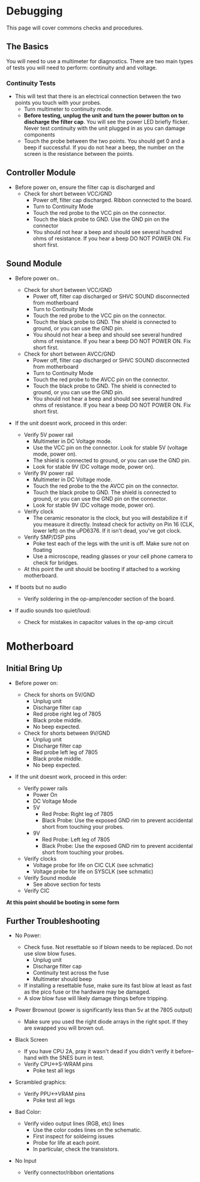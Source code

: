 # Debugging

This page will cover commons checks and procedures.

## The Basics

You will need to use a multimeter for diagnostics. There are two main types of tests you will need to perform: continuity and and voltage.

### Continuity Tests
* This will test that there is an electrical connection between the two points you touch with your probes.
   * Turn multimeter to continuity mode.
   * **Before testing, unplug the unit and turn the power button on to discharge the filter cap**. You will see the power LED briefly flicker. Never test continuity with the unit plugged in as you can damage components
   * Touch the probe between the two points. You should get 0 and a beep if successful. If you do not hear a beep, the number on the screen is the resistance between the points.

## Controller Module
* Before power on, ensure the filter cap is discharged and
  * Check for short between VCC/GND
    * Power off, filter cap discharged. Ribbon connected to the board.
    * Turn to Continuity Mode
    * Touch the red probe to the VCC pin on the connector. 
    * Touch the black probe to GND. Use the GND pin on the connector
    * You should not hear a beep and should see several hundred ohms of resistance. If you hear a beep DO NOT POWER ON. Fix short first.

## Sound Module

* Before power on.. 
  * Check for short between VCC/GND
    * Power off, filter cap discharged or SHVC SOUND disconnected from motherboard
    * Turn to Continuity Mode
    * Touch the red probe to the VCC pin on the connector. 
    * Touch the black probe to GND. The shield is connected to ground, or you can use the GND pin.
    * You should not hear a beep and should see several hundred ohms of resistance. If you hear a beep DO NOT POWER ON. Fix short first.
  * Check for short between AVCC/GND
    * Power off, filter cap discharged or SHVC SOUND disconnected from motherboard
    * Turn to Continuity Mode
    * Touch the red probe to the AVCC pin on the connector.
    * Touch the black probe to GND. The shield is connected to ground, or you can use the GND pin.
    * You should not hear a beep and should see several hundred ohms of resistance. If you hear a beep DO NOT POWER ON. Fix short first.
* If the unit doesnt work, proceed in this order:
  * Verify 5V power rail
    * Multimeter in DC Voltage mode.
    * Use the VCC pin on the connector. Look for stable 5V (voltage mode, power on).
    * The shield is connected to ground, or you can use the GND pin.
    * Look for stable 9V (DC voltage mode, power on).
  * Verify 9V power rail
    * Multimeter in DC Voltage mode.
    * Touch the red probe to the the AVCC pin on the connector.
    * Touch the black probe to GND. The shield is connected to ground, or you can use the GND pin on the connector.
    * Look for stable 9V (DC voltage mode, power on).
  * Verify clock
    * The ceramic resonator is the clock, but you will destabilize it if you measure it directly. Instead check for activity on Pin 16 (CLK, lower left) on the uPD6376. If it isn't dead, you've got clock.
  * Verify SMP/DSP pins
    * Poke test each of the legs with the unit is off. Make sure not on floating
    * Use a microscope, reading glasses or your cell phone camera to check for bridges.
  * At this point the unit should be booting if attached to a working motherboard.

* If boots but no audio
  * Verify soldering in the op-amp/encoder section of the board.

* If audio sounds too quiet/loud: 
  * Check for mistakes in capacitor values in the op-amp circuit

# Motherboard

## Initial Bring Up

* Before power on:
  * Check for shorts on 5V/GND
    * Unplug unit
    * Discharge filter cap
    * Red probe right leg of 7805
    * Black probe middle.
    * No beep expected.
  * Check for shorts between 9V/GND
    * Unplug unit
    * Discharge filter cap
    * Red probe left leg of 7805
    * Black probe middle.
    * No beep expected.

* If the unit doesnt work, proceed in this order:
  * Verify power rails
    * Power On
    * DC Voltage Mode
    * 5V
      * Red Probe: Right leg of 7805
      * Black Probe: Use the exposed GND rim to prevent accidental short from touching your probes.
    * 9V
      * Red Probe: Left leg of 7805
      * Black Probe: Use the exposed GND rim to prevent accidental short from touching your probes.
  * Verify clocks
    * Voltage probe for life on CIC CLK (see schmatic)
    * Voltage probe for life on SYSCLK (see schmatic)
  * Verify Sound module
    * See above section for tests
  * Verify CIC

**At this point should be booting in some form**

## Further Troubleshooting
* No Power:
  * Check fuse. Not resettable so if blown needs to be replaced. Do not use slow blow fuses. 
    * Unplug unit
    * Discharge filter cap
    * Continuity test across the fuse
    * Multimeter should beep
  * If installing a resettable fuse, make sure its fast blow at least as fast as the pico fuse or the hardware may be damaged. 
  * A slow blow fuse will likely damage things before tripping.

* Power Brownout (power is significantly less than 5v at the 7805 output)
  * Make sure you used the right diode arrays in the right spot. If they are swapped you will brown out.

* Black Screen
  * If you have CPU 2A, pray it wasn't dead if you didn't verify it before-hand with the SNES burn in test.
  * Verify CPU<->S-WRAM pins
    * Poke test all legs

* Scrambled graphics:
  * Verify PPU<->VRAM pins
    * Poke test all legs

* Bad Color:
  * Verify video output lines (RGB, etc) lines
    * Use the color codes lines on the schematic.
    * First inspect for soldeirng issues
    * Probe for life at each point.
    * In particular, check the transistors.

* No Input
  * Verify connector/ribbon orientations
